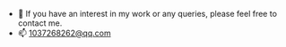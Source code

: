 <!--
**yaoyz96/yaoyz96** is a ✨ _special_ ✨ repository because its `README.md` (this file) appears on your GitHub profile.

Here are some ideas to get you started:

- 🔭 I’m currently working on ...
- 🌱 I’m currently learning ...
- 👯 I’m looking to collaborate on ...
- 🤔 I’m looking for help with ...
- 💬 Ask me about ...
- 📫 How to reach me: ...
- 😄 Pronouns: ...
- ⚡ Fun fact: ...
-->
<!--
- 👋 Hi, I’m @yaoyue zheng
- 👀 I’m interested in few-shot learning and incremental learning
- 🔭 I'm currently pursuing a doctoral degree at Xi'an Jiaotong University. 
- 🎓 I completed my master's degree at Xi'an Jiaotong University and served as an intern at Huawei Research Institute.
- 💬 If you have an interest in my work or any queries, please feel free to contact me.
- 📫 yaoyz105@gmail.com
-->

- 💬 If you have an interest in my work or any queries, please feel free to contact me.
- 📫 1037268262@qq.com
